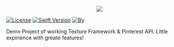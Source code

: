 

<p align="center"> 
<img src="http://i.piccy.info/i9/4fd4ab26e4aafce58fcd289749664b20/1501670620/26274/1164536/PinterestTexture_logo_02_08.png">
</p>

[![License](https://img.shields.io/badge/License-BSD-blue.svg?style=flat)](http://cocoapods.org/pods/PermissionsService)
[![Swift Version](https://img.shields.io/badge/Swift-3.1%2B-orange.svg?style=flat)](http://cocoapods.org/pods/PermissionsService) 
[![By](https://img.shields.io/badge/By-Lemberg%20Solutions%20Limited-blue.svg?style=flat)](http://cocoapods.org/pods/PermissionsService)

Demo Project of working Texture Framework & Pinterest API. Little expirience with greate features!
